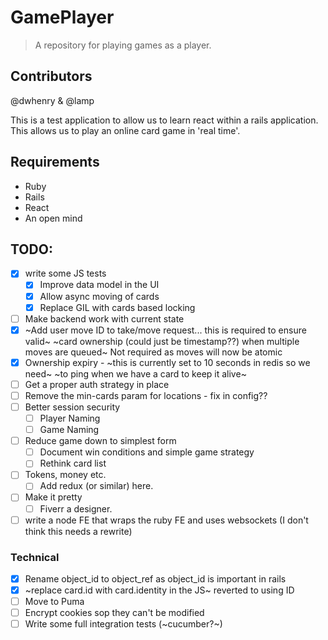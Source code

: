 # GamePlayer

> A repository for playing games as a player.

## Contributors

@dwhenry & @lamp

This is a test application to allow us to learn react within a rails application.
This allows us to play an online card game in 'real time'.

## Requirements

- Ruby
- Rails
- React
- An open mind

## TODO:

- [x] write some JS tests
  - [x] Improve data model in the UI
  - [x] Allow async moving of cards
  - [x] Replace GIL with cards based locking
- [ ] Make backend work with current state
- [x] ~Add user move ID to take/move request... this is required to ensure valid~ 
      ~card ownership (could just be timestamp??) when multiple moves are queued~
      Not required as moves will now be atomic
- [x] Ownership expiry - ~this is currently set to 10 seconds in redis so we need~ 
      ~to ping when we have a card to keep it alive~ 
- [ ] Get a proper auth strategy in place
- [ ] Remove the min-cards param for locations - fix in config??
- [ ] Better session security
  - [ ] Player Naming
  - [ ] Game Naming
- [ ] Reduce game down to simplest form
  - [ ] Document win conditions and simple game strategy
  - [ ] Rethink card list
- [ ] Tokens, money etc.
  - [ ] Add redux (or similar) here.
- [ ] Make it pretty
  - [ ] Fiverr a designer.
- [ ] write a node FE that wraps the ruby FE and uses websockets (I don't think this needs a rewrite)

### Technical

- [x] Rename object_id to object_ref as object_id is important in rails
- [x] ~replace card.id with card.identity in the JS~ reverted to using ID
- [ ] Move to Puma
- [ ] Encrypt cookies sop they can't be modified
- [ ] Write some full integration tests (~cucumber?~)
